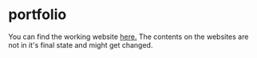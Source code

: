 
# portfolio
You can find the working website <a href="https://zirix.ga/">here.</a>
The contents on the websites are not in it's final state and might get changed.


